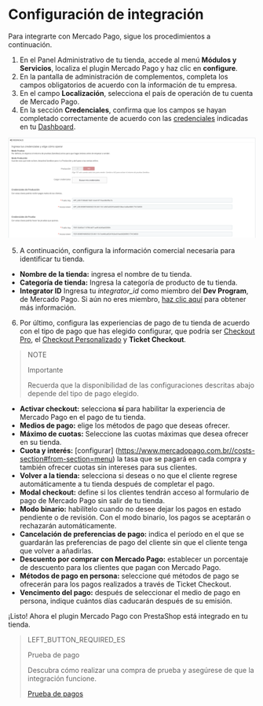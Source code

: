 # Configuración de integración
 
Para integrarte con Mercado Pago, sigue los procedimientos a continuación.
 
1. En el Panel Administrativo de tu tienda, accede al menú **Módulos y Servicios**, localiza el plugin Mercado Pago y haz clic en **configure**.
2. En la pantalla de administración de complementos, completa los campos obligatorios de acuerdo con la información de tu empresa.
3. En el campo **Localización**, selecciona el país de operación de tu cuenta de Mercado Pago.
4. En la sección **Credenciales**, confirma que los campos se hayan completado correctamente de acuerdo con las [credenciales](https://www.mercadopago[FAKER][URL][DOMAIN]/developers/es/guides/resources/credentials) indicadas en tu [Dashboard](https://www.mercadopago.com.br/developers/panel).
 
![Credenciales](/images/prestashop/credenciais_es.png)
 
5. A continuación, configura la información comercial necesaria para identificar tu tienda.
 
* **Nombre de la tienda:** ingresa el nombre de tu tienda.
* **Categoría de tienda:** Ingresa la categoría de producto de tu tienda.
* **Integrator ID** Ingresa tu *integrator_id* como miembro del **Dev Program**, de Mercado Pago. Si aún no eres miembro, [haz clic aquí](https://www.mercadopago[FAKER][URL][DOMAIN]/developers/es/developer-program) para obtener más información.
 
6. Por último, configura las experiencias de pago de tu tienda de acuerdo con el tipo de pago que has elegido configurar, que podría ser [Checkout Pro](https://www.mercadopago.[FAKER][URL][DOMAIN]/developers/es/guides/online-payments/checkout-pro/introduction), el [Checkout Personalizado](https://www.mercadopago.[FAKER][URL][DOMINIO]/developers/es/guides/online-payments/checkout-api/introduction) y **Ticket Checkout**.
 
> NOTE
>
> Importante
>
> Recuerda que la disponibilidad de las configuraciones descritas abajo depende del tipo de pago elegido.
 
* **Activar checkout:** selecciona **sí** para habilitar la experiencia de Mercado Pago en el pago de tu tienda.
* **Medios de pago:** elige los métodos de pago que deseas ofrecer.
* **Máximo de cuotas:** Seleccione las cuotas máximas que desea ofrecer en su tienda.
* **Cuota y interés:** [configurar] (https://www.mercadopago.com.br//costs-section#from-section=menu) la tasa que se pagará en cada compra y también ofrecer cuotas sin intereses para sus clientes.
* **Volver a la tienda:** selecciona si deseas o no que el cliente regrese automáticamente a tu tienda después de completar el pago.
* **Modal checkout:** define si los clientes tendrán acceso al formulario de pago de Mercado Pago sin salir de tu tienda.
* **Modo binario:** habilítelo cuando no desee dejar los pagos en estado pendiente o de revisión. Con el modo binario, los pagos se aceptarán o rechazarán automáticamente.
* **Cancelación de preferencias de pago:** indica el período en el que se guardarán las preferencias de pago del cliente sin que el cliente tenga que volver a añadirlas.
* **Descuento por comprar con Mercado Pago:** establecer un porcentaje de descuento para los clientes que pagan con Mercado Pago.
* **Métodos de pago en persona:** seleccione qué métodos de pago se ofrecerán para los pagos realizados a través de Ticket Checkout.
* **Vencimento del pago:** después de seleccionar el medio de pago en persona, indique cuántos días caducarán después de su emisión.
 
¡Listo! Ahora el plugin Mercado Pago con PrestaShop está integrado en tu tienda.
 
> LEFT_BUTTON_REQUIRED_ES
>
> Prueba de pago
>
> Descubra cómo realizar una compra de prueba y asegúrese de que la integración funcione.
>
> [Prueba de pagos](https://www.mercadopago[FAKER][URL][DOMAIN]/developers/es/guides/plugins/prestashop/testing)